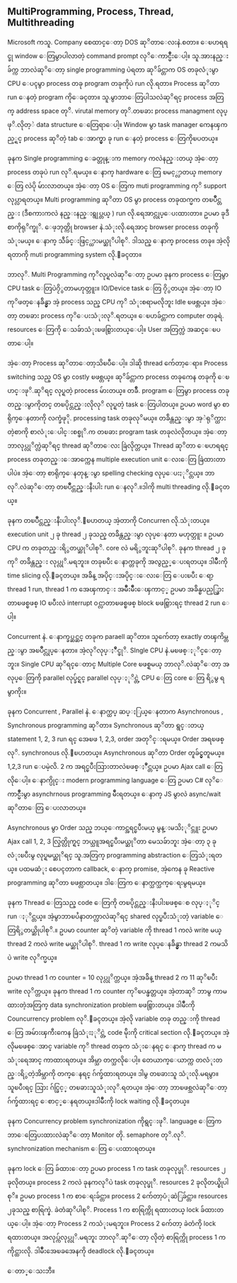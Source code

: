 ## MultiProgramming, Process, Thread, Multithreading
Microsoft ကသူ. Company စေထာင္ေတာ့ DOS ဆုိတာေလးနဲ.စတာ။ ေၿပာရရင္ခု window ေတြမွာပါလာတဲ့ command prompt လုိေကာင္မ်ိဳးေပါ့။ သူ.အားနည္းခ်က္က ဘာလဲဆုိေတာ့ single programming ပဲရတာ ဆုိခ်င္တာက OS တခုလံုးမွာ CPU ေပၚမွာ process တခု program တခုကိုပဲ run လို.ရတာ။ Process ဆုိတာ run ေနတဲ့ program ကိုေခၚတာ။ သူ.မွာဘာေတြပါသလဲဆုိရင္ process အတြက္ address space တုိ. virutal memory တုိ.တၿခား process managment လုပ္ဖုိ.လိုတ့ဲ data structure ေတြေရာေပါ့။ Window မွာ task manager ကေနၾကည့္ရင္ process ဆုိတဲ့ tab ေအာက္မွာ ခု run ေနတဲ့ process ေတြကိုၿပတယ္။

ခုနက Single programming ေခတ္တုန္းက memory ကလဲနည္းတယ္ အဲ့ေတာ့ process တခုပဲ run လုိ.ရမယ္။ ေနာက္ hardware ေတြ ၿမင့္လာတယ္ memory ေတြ လဲပို မ်ားလာတယ္။ အဲ့ေတာ့ OS ေတြက muti programming ကုိ support လုပ္လာရတယ္။ Multi programming ဆုိတာ OS မွာ process တခုထက္မက တၿပိဳင္တည္း (ဒီစကားကလဲ နည္းနည္းရွုပ္တယ္ ) run လို.ရေအာင္လုပ္ေပးထားတာ။ ဥပမာ ခုဒီစာကိုရုိက္ဖုိ. ေဖ့ဘုတ္ကို browser နဲ.သံုးလို.ရေအာင္ browser process တခုကိုသံုးမယ္။ ေနာက္ သီခ်င္းဖြင့္ထားမယ္ဆုိပါစုိ. ဒါသည္ ေနာက္ process တခု။ အဲ့လိုရတာကို muti programming system လို.ေခၚတာ။

ဘာလုိ. Multi Programming ကုိလုပ္ရလဲဆုိေတာ့ ဥပမာ ခုနက process ေတြမွာ CPU task ေတြပဲ၇ိွတာမဟုတ္ဘူး။ IO/Device task ေတြ ၇ိွတယ္။ အဲ့ေတာ့ IO ကုိဖတ္ေနခ်ိန္မွာ အဲ့ process သည္ CPU ကုိ သံုးစရာမလိုဘူး Idle ၿဖစ္တယ္။ အဲ့ေတာ့ တၿခား process ကုိေပးသံုးလုိ.ရတယ္။ ေၿပာခ်င္တာက computer တခုရဲ. resources ေတြကို ေသခ်ာသံုးၿဖစ္သြားတယ္ေပါ့။ User အတြက္လဲ အဆင္ေၿပတာေပါ့။

အဲ့ေတာ့ Process ဆုိတာေတာ့သိၿပီေပါ့။ ဒါဆို thread က်ေတာ့ေရာ။ Process switching သည္ OS မွာ costly ၿဖစ္တယ္။ ဆုိခ်င္တာက process တခုကေန တခုကို ေၿပာင္းဖုိ.ဆုိရင္ လုပ္ရတဲ့ process မ်ားတယ္။ တခ်ိဳ. program ေတြမွာ process တခုတည္းမွာကိုတင္ တၿပိုင္တည္းလိုလုိ လုပ္ရတဲ့ task ေတြပါတယ္။ ဥပမာ word မွာ စာရိုက္ေနတာကို လက္ခံဖုို. processing task တခုလုိမယ္။ တခ်ိန္တည္းမွာ အ့ဲရုိက္ထားတဲ့စာကို စာလံုးေပါင္းစစ္ဖုိ.က တၿခား program task တခုလဲလိုတယ္။ အဲ့ေတာ့ ဘာလုပ္လုိက္လဲဆုိရင္ thread ဆုိတာေလး ခြဲလိုက္တယ္။ Thread ဆုိတာ ေၿပာရရင္ process တခုတည္းေအာက္ကေန multiple execution unit ေလးေတြ ခြဲထားတာပါပဲ။ အဲ့ေတာ့ စာရိုက္ေနတုန္းမွာ spelling checking လုပ္ေပးႏုိင္တယ္။ ဘာလုိ.လဲဆုိေတာ့ တၿပိဳင္တည္းနီးပါး run ေနလုိ.။ဒါကို multi threading လို.ေခၚတယ္။

ခုနက တၿပိဳင္တည္းနီးပါးလုိ.ေၿပာတယ္ အဲ့တာကို Concurren လို.သံုးတယ္။ execution unit ၂ ခု thread ၂ ခုသည္ တခ်ိန္တည္းမွာ လုပ္ေနတာ မဟုတ္ဘူး ။ ဥပမာ CPU က တခုတည္းရိွတယ္ဆုိပါစုိ. core လဲ မရိွဘူးဆုိပါစုိ. ခုနက thread ၂ ခုကုိ တခ်ိန္တည္း လုပ္လုိ.မရဘူး။ တခုၿပီး ေနာက္တခုကို အလွည့္ေပးရတယ္။ ဒါမ်ိဳးကို time slicing လို.ေခၚတယ္။ အခ်ိန္ အပိုင္းအပိုင္းေလးေတြ ေပးၿပီး ေရာ့ thread 1 run, thread 1 က အေၾကာင္း အမ်ိဳးမ်ိဳးေၾကာင့္ ဥပမာ အခ်ိန္ၿပည့္သြားတာၿဖစ္ၿဖစ္ IO ၿပီးလဲ interrupt ၀င္လာတာၿဖစ္ၿဖစ္ block ၿဖစ္သြားရင္ thread 2 run ေပါ့။

Concurrent နဲ. ေနာက္ခပ္ဆင္ဆင္ တခုက paraell ဆုိတာ။ သူက်ေတာ့ exactly တၾကိမ္တည္းမွာ အၿပိဳင္လုပ္ေနတာ။ အဲ့လုိလုပ္ႏဳိင္ဖုိ. SIngle CPU နဲ.မၿဖစ္ႏုိင္ေတာ့ဘူး။ Single CPU ဆုိရင္ေတာင္ Multiple Core ၿဖစ္ရမယ္ ဘာလုိ.လဲဆုိေတာ့ အလုပ္ေတြကို parallel လုပ္ခ်င္ရင္ parallel လုပ္ႏုိင္တဲ့ CPU ေတြ core ေတြ ရိွမွ ရမွာကိုး။

ခုနက Concurrent , Parallel နဲ. ေနာက္ထပ္ ဆပ္ႏြယ္ေနတာက Asynchronous , Synchronous programming ဆုိတာ။ Synchronous ဆုိတာ ရွင္းတယ္ statement 1, 2, 3 run ရင္ အေၿဖ 1, 2,3, order အတုိင္းရမယ္။ Order အရၿဖစ္လုိ. synchronous လို.ေၿပာတယ္။ Asynchronous ဆုိတာ Order တူခ်င္မွတူမယ္။ 1,2,3 run ေပမဲ့လိ. 2 က အရင္ၿပီးသြားတာလဲၿဖစ္ႏဳိင္တယ္။ ဥပမာ Ajax call ေတြလိုေပါ့။ ေနာက္ပိုင္း modern programming language ေတြ ဥပမာ C# လုိေကာင္မ်ိဳးမွာ asynchrnous programming မ်ိဳးရတယ္။ ေနာက္ JS မွာလဲ async/wait ဆုိတာေတြ ေပးလာတယ္။

Asynchronous မွာ Order သည္ ဘယ္ေကာင္အရင္ၿပီးမယ္ မွန္းမသိႏုိင္ဘူး ဥပမာ Ajax call 1, 2, 3 လြွတ္လိုက္ရင္ ဘယ္သူအရင္ၿပီးမယ္ဆုိတာ မေသခ်ာဘူး အဲ့ေတာ့ ၃ ခုလံုးၿပီးမွ လုပ္ရမယ္ဆုိရင္ သူ.အတြက္ programming abstraction ေတြသံုးရတယ္။ ပထမဆံုး စေပၚတာက callback, ေနာက္ promise, အဲ့ကေန ခု Reactive programming ဆုိတာ ၿဖစ္လာတယ္။ ဒါေတြက ေနာက္သက္သက္ေရးမွရမယ္။

ခုနက Thread ေတြသည္ code ေတြကို တၿပိုင္တည္းနီးပါးၿဖစ္ေစ လုပ္ႏုိင္ run ႏုိင္တယ္။ အဲ့မွာဘာၿပႆနာတက္လာလဲဆုိရင္ shared လုပ္ၿပီးသံုးတဲ့ variable ေတြရိွတယ္ဆိုပါစုိ.။ ဥပမာ counter ဆုိတဲ့ variable ကို thread 1 ကလဲ write မယ္ thread 2 ကလဲ write မယ္ဆုိပါစုိ. thread 1 က write လုပ္ေနခ်ိန္မွာ thread 2 ကမသိပဲ write လုိက္မယ္။

ဥပမာ thread 1 က counter = 10 လုပ္လုိက္တယ္။ အဲ့အခ်ိန္ thread 2 က 11 ဆုိၿပီး write လုိက္တယ္။ ခုနက thread 1 က counter ကုိၿပန္ဖတ္တယ္။ အဲ့တာဆုိ ဘာမွ ကာမထားတဲ့အတြက္ data synchronization problem ၿဖစ္သြားတယ္။ ဒါမ်ိဳးကို Councurrency problem လုိ.ေခၚတယ္။ အဲ့လို variable တခု တည္းကို thread ေတြ အမ်ားၾကီးကေန ခြဲသံုးႏုိင္တဲ့ code မ်ိုးကို critical section လို.ေခၚတယ္။ အဲ့လိုမၿဖစ္ေအာင္ variable ကုိ thread တခုက သံုးေနရင္ ေနာက္ thread က မသံုးရေအာင္ ကာထားရတယ္။ အိမ္သာ တက္သလိုေပါ့။ တေယာက္ေယာက္က တလံုးတည္းရိွတဲ့အိမ္သာကို တက္ေနရင္ ဂ်က္ခ်ထားရတယ္။ ဒါမွ တၿခားသူ သံုးလို.မရမွာ။ သူၿပီးရင္ သြား ဂ်င္ဖြင့္ တၿခားသူသံုးလုိ.ရတယ္။ အဲ့ေတာ့ ဘာၿဖစ္သလဲဆုိေတာ့ ဂ်က္ခ်ထားရင္ ေစာင့္ေနရတယ္။ဒါမ်ိဳးကို lock waiting လို.ေခၚတယ္။

ခုနက Concurrency problem synchronization ကိုရွင္းဖုိ. language ေတြက ဘာေတြေပးထားလဲဆုိေတာ့ Monitor တို. semaphore တုိ.လုိ. synchronization mechanism ေတြ ေပးထားရတယ္။

ခုနက lock ေတြ ခ်ထားေတာ့ ဥပမာ process 1 က task တခုလုပ္ဖုိ. resources ၂ ခုလိုတယ္။ process 2 ကလဲ ခုနကလုိပဲ task တခုလုပ္ဖုိ. resources 2 ခုလိုတယ္စိုပါစုိ။ ဥပမာ process 1 က စာေရးခ်င္တာ။ process 2 က်ေတာ့ပံုဆဲြခ်င္တာ။ resources ၂ခုသည္ စာရြက္နဲ. ခဲတံဆုိပါစုိ. Process 1 က စာရြက္ကို ရထားတယ္ lock ခ်ထားတယ္ေပါ့။ အဲ့ေတာ့ Process 2 ကသံုးမရဘူး။ Process 2 က်ေတာ့ ခဲတံကို lock ရထားတယ္။ အလုပ္က်လုပ္လုိ.မရဘူး ဘာလုိ.ဆုိေတာ့ လိုတဲ့ စာရြက္ကို process 1 က ကိုင္ထားလို. ဒါမ်ိဳးအေၿခအေနကို deadlock လို.ေခၚတယ္။

ေတာ္ေသးဘီ။
